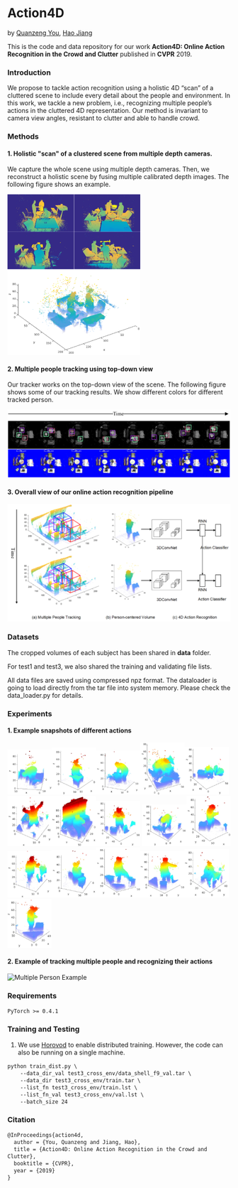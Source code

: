 # Action4D

by [Quanzeng You](http://cs.rochester.edu/u/qyou/), [Hao Jiang](http://hao-jiang.net)

This is the code and data repository for our work **Action4D: Online Action Recognition in the Crowd and Clutter** published in **CVPR** 2019. 

### Introduction
We propose to tackle action recognition using a holistic 4D “scan” of a cluttered scene to include every detail
about the people and environment. In this work, we tackle a new
problem, i.e., recognizing multiple people’s actions in the
cluttered 4D representation.
Our method is invariant to
camera view angles, resistant to clutter and able to handle crowd.

### Methods

#### 1. Holistic "scan" of a clustered scene from multiple depth cameras.
We capture the whole scene using multiple depth cameras. Then, we reconstruct a holistic scene by fusing multiple calibrated depth images. The following figure shows an example.

<img src="figures/depth.png" alt="Bending" width="300"/><img src="figures/1435a-crop.png" alt="Scene" width=300 />



#### 2. Multiple people tracking using top-down view

Our tracker works on the top-down view of the scene. The following figure shows some of our tracking results. We show different colors for different tracked person.

![Tracking results](figures/tracking.png)

#### 3. Overall view of our online action recognition pipeline

![Overview of our approach](figures/overview.png)

### Datasets

The cropped volumes of each subject has been shared in **data** folder. 

For test1 and test3, we also shared the training and validating file lists. 

All data files are saved using compressed npz format. The dataloader is going to load directly from the tar file into system memory. Please check the data_loader.py for details.


### Experiments

#### 1. Example snapshots of different actions

<img src="figures/actions/bend.jpg" alt="Bending" width="100"><img src="figures/actions/drink.jpg" alt="Drinking" width="100"><img src="figures/actions/lift.jpg" alt="Lifting" width="100"><img src="figures/actions/push.jpg" alt="Pushing/Pulling" width="100"><img src="figures/actions/squat.jpg" alt="Squatting" width="100"><img src="figures/actions/yawn.jpg" alt="yawning" width="100"><img src="figures/actions/call.jpg" alt="Calling" width="100"><img src="figures/actions/eat.jpg" alt="Eating" width="100">
<img src="figures/actions/open_drawer.jpg" alt="Opening Drawer" width="100"><img src="figures/actions/read.jpg" alt="Read" width="100"><img src="figures/actions/wave.jpg" alt="Waving" width="100"><img src="figures/actions/clap.jpg" alt="Clapping" width="100"><img src="figures/actions/kick.jpg" alt="Kicking" width="100"><img src="figures/actions/point.jpg" alt="Pointing" width="100"><img src="figures/actions/sit.jpg" alt="Sitting" width="100"><img src="figures/actions/web.jpg" alt="Browsing cell phone" width="100">

#### 2. Example of tracking multiple people and recognizing their actions
![Multiple Person Example](figures/gifs/demo_label2_514_5.gif)
### Requirements
```
PyTorch >= 0.4.1
```

### Training and Testing
1. We use [Horovod](https://github.com/horovod/horovod) to enable distributed training. However, the code can also be running on a single machine. 

```
python train_dist.py \
    --data_dir_val test3_cross_env/data_shell_f9_val.tar \
    --data_dir test3_cross_env/train.tar \
    --list_fn test3_cross_env/train.lst \
    --list_fn_val test3_cross_env/val.lst \
    --batch_size 24
```


### Citation

    @InProceedings{action4d,
      author = {You, Quanzeng and Jiang, Hao},
      title = {Action4D: Online Action Recognition in the Crowd and Clutter},
      booktitle = {CVPR},
      year = {2019}
    }
